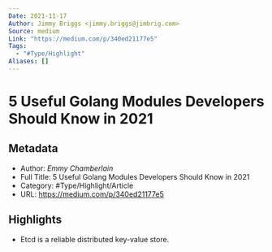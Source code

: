 ```yaml
---
Date: 2021-11-17
Author: Jimmy Briggs <jimmy.briggs@jimbrig.com>
Source: medium
Link: "https://medium.com/p/340ed21177e5"
Tags:
  - "#Type/Highlight"
Aliases: []
---
```


# 5 Useful Golang Modules Developers Should Know in 2021

## Metadata

* Author: *Emmy Chamberlain*
* Full Title: 5 Useful Golang Modules Developers Should Know in 2021
* Category: #Type/Highlight/Article
* URL: https://medium.com/p/340ed21177e5

## Highlights

* Etcd is a reliable distributed key-value store.
